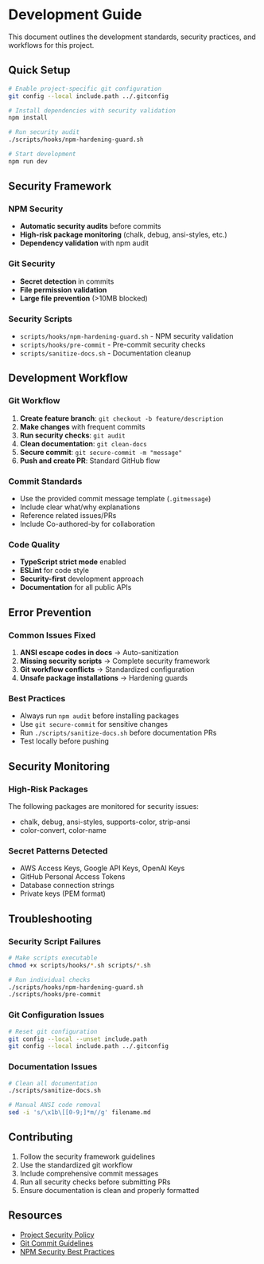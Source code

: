 # Development Guide

This document outlines the development standards, security practices, and workflows for this project.

## Quick Setup

```bash
# Enable project-specific git configuration
git config --local include.path ../.gitconfig

# Install dependencies with security validation
npm install

# Run security audit
./scripts/hooks/npm-hardening-guard.sh

# Start development
npm run dev
```

## Security Framework

### NPM Security
- **Automatic security audits** before commits
- **High-risk package monitoring** (chalk, debug, ansi-styles, etc.)
- **Dependency validation** with npm audit

### Git Security
- **Secret detection** in commits
- **File permission validation**
- **Large file prevention** (>10MB blocked)

### Security Scripts
- `scripts/hooks/npm-hardening-guard.sh` - NPM security validation
- `scripts/hooks/pre-commit` - Pre-commit security checks
- `scripts/sanitize-docs.sh` - Documentation cleanup

## Development Workflow

### Git Workflow
1. **Create feature branch**: `git checkout -b feature/description`
2. **Make changes** with frequent commits
3. **Run security checks**: `git audit`
4. **Clean documentation**: `git clean-docs`
5. **Secure commit**: `git secure-commit -m "message"`
6. **Push and create PR**: Standard GitHub flow

### Commit Standards
- Use the provided commit message template (`.gitmessage`)
- Include clear what/why explanations
- Reference related issues/PRs
- Include Co-authored-by for collaboration

### Code Quality
- **TypeScript strict mode** enabled
- **ESLint** for code style
- **Security-first** development approach
- **Documentation** for all public APIs

## Error Prevention

### Common Issues Fixed
1. **ANSI escape codes in docs** → Auto-sanitization
2. **Missing security scripts** → Complete security framework
3. **Git workflow conflicts** → Standardized configuration
4. **Unsafe package installations** → Hardening guards

### Best Practices
- Always run `npm audit` before installing packages
- Use `git secure-commit` for sensitive changes
- Run `./scripts/sanitize-docs.sh` before documentation PRs
- Test locally before pushing

## Security Monitoring

### High-Risk Packages
The following packages are monitored for security issues:
- chalk, debug, ansi-styles, supports-color, strip-ansi
- color-convert, color-name

### Secret Patterns Detected
- AWS Access Keys, Google API Keys, OpenAI Keys
- GitHub Personal Access Tokens
- Database connection strings
- Private keys (PEM format)

## Troubleshooting

### Security Script Failures
```bash
# Make scripts executable
chmod +x scripts/hooks/*.sh scripts/*.sh

# Run individual checks
./scripts/hooks/npm-hardening-guard.sh
./scripts/hooks/pre-commit
```

### Git Configuration Issues
```bash
# Reset git configuration
git config --local --unset include.path
git config --local include.path ../.gitconfig
```

### Documentation Issues
```bash
# Clean all documentation
./scripts/sanitize-docs.sh

# Manual ANSI code removal
sed -i 's/\x1b\[[0-9;]*m//g' filename.md
```

## Contributing

1. Follow the security framework guidelines
2. Use the standardized git workflow
3. Include comprehensive commit messages
4. Run all security checks before submitting PRs
5. Ensure documentation is clean and properly formatted

## Resources

- [Project Security Policy](../SECURITY.md)
- [Git Commit Guidelines](../.gitmessage)
- [NPM Security Best Practices](<https://docs.npmjs.com/security-best-practices>)

